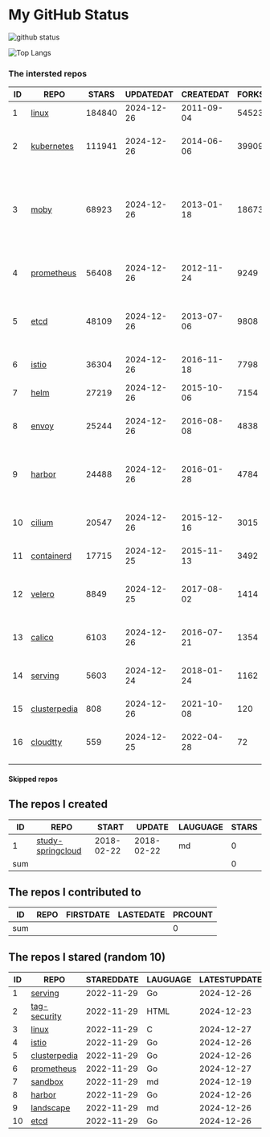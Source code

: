 # My GitHub Status

<img src="https://github-readme-stats-1.yihong0618.vercel.app/api?username=daoqingniu&show_icons=true&&&hide_title=true&count_private=true" alt="github status" />

![Top Langs](https://github-readme-stats-1.yihong0618.vercel.app/api/top-langs/?username=daoqingniu&layout=compact)

<!--START_SECTION:github_repos-->
### The intersted repos
| ID |                              REPO                               | STARS  | UPDATEDAT  | CREATEDAT  | FORKSCOUNT |                                                DESCRIPTIONS                                                |
|----|-----------------------------------------------------------------|--------|------------|------------|------------|------------------------------------------------------------------------------------------------------------|
|  1 | [linux](https://github.com/torvalds/linux)                      | 184840 | 2024-12-26 | 2011-09-04 |      54523 | Linux kernel source tree                                                                                   |
|  2 | [kubernetes](https://github.com/kubernetes/kubernetes)          | 111941 | 2024-12-26 | 2014-06-06 |      39909 | Production-Grade Container Scheduling and Management                                                       |
|  3 | [moby](https://github.com/moby/moby)                            |  68923 | 2024-12-26 | 2013-01-18 |      18673 | The Moby Project - a collaborative project for the container ecosystem to assemble container-based systems |
|  4 | [prometheus](https://github.com/prometheus/prometheus)          |  56408 | 2024-12-26 | 2012-11-24 |       9249 | The Prometheus monitoring system and time series database.                                                 |
|  5 | [etcd](https://github.com/etcd-io/etcd)                         |  48109 | 2024-12-26 | 2013-07-06 |       9808 | Distributed reliable key-value store for the most critical data of a distributed system                    |
|  6 | [istio](https://github.com/istio/istio)                         |  36304 | 2024-12-26 | 2016-11-18 |       7798 | Connect, secure, control, and observe services.                                                            |
|  7 | [helm](https://github.com/helm/helm)                            |  27219 | 2024-12-26 | 2015-10-06 |       7154 | The Kubernetes Package Manager                                                                             |
|  8 | [envoy](https://github.com/envoyproxy/envoy)                    |  25244 | 2024-12-26 | 2016-08-08 |       4838 | Cloud-native high-performance edge/middle/service proxy                                                    |
|  9 | [harbor](https://github.com/goharbor/harbor)                    |  24488 | 2024-12-26 | 2016-01-28 |       4784 | An open source trusted cloud native registry project that stores, signs, and scans content.                |
| 10 | [cilium](https://github.com/cilium/cilium)                      |  20547 | 2024-12-26 | 2015-12-16 |       3015 | eBPF-based Networking, Security, and Observability                                                         |
| 11 | [containerd](https://github.com/containerd/containerd)          |  17715 | 2024-12-25 | 2015-11-13 |       3492 | An open and reliable container runtime                                                                     |
| 12 | [velero](https://github.com/vmware-tanzu/velero)                |   8849 | 2024-12-25 | 2017-08-02 |       1414 | Backup and migrate Kubernetes applications and their persistent volumes                                    |
| 13 | [calico](https://github.com/projectcalico/calico)               |   6103 | 2024-12-26 | 2016-07-21 |       1354 | Cloud native networking and network security                                                               |
| 14 | [serving](https://github.com/knative/serving)                   |   5603 | 2024-12-24 | 2018-01-24 |       1162 | Kubernetes-based, scale-to-zero, request-driven compute                                                    |
| 15 | [clusterpedia](https://github.com/clusterpedia-io/clusterpedia) |    808 | 2024-12-26 | 2021-10-08 |        120 | The Encyclopedia of Kubernetes clusters                                                                    |
| 16 | [cloudtty](https://github.com/cloudtty/cloudtty)                |    559 | 2024-12-25 | 2022-04-28 |         72 | A Friendly Kubernetes CloudShell (Web Terminal) !                                                          |



#### Skipped repos
<!--END_SECTION:github_repos-->

<!--START_SECTION:my_github-->
## The repos I created
| ID  |                                 REPO                                 |   START    |   UPDATE   | LAUGUAGE | STARS |
|-----|----------------------------------------------------------------------|------------|------------|----------|-------|
|   1 | [study-springcloud](https://github.com/daoqingniu/study-springcloud) | 2018-02-22 | 2018-02-22 | md       |     0 |
| sum |                                                                      |            |            |          |     0 |

## The repos I contributed to
| ID  | REPO | FIRSTDATE | LASTEDATE | PRCOUNT |
|-----|------|-----------|-----------|---------|
| sum |      |           |           |       0 |

## The repos I stared (random 10)
| ID |                              REPO                               | STAREDDATE | LAUGUAGE | LATESTUPDATE |
|----|-----------------------------------------------------------------|------------|----------|--------------|
|  1 | [serving](https://github.com/knative/serving)                   | 2022-11-29 | Go       | 2024-12-26   |
|  2 | [tag-security](https://github.com/cncf/tag-security)            | 2022-11-29 | HTML     | 2024-12-23   |
|  3 | [linux](https://github.com/torvalds/linux)                      | 2022-11-29 | C        | 2024-12-27   |
|  4 | [istio](https://github.com/istio/istio)                         | 2022-11-29 | Go       | 2024-12-26   |
|  5 | [clusterpedia](https://github.com/clusterpedia-io/clusterpedia) | 2022-11-29 | Go       | 2024-12-26   |
|  6 | [prometheus](https://github.com/prometheus/prometheus)          | 2022-11-29 | Go       | 2024-12-27   |
|  7 | [sandbox](https://github.com/cncf/sandbox)                      | 2022-11-29 | md       | 2024-12-19   |
|  8 | [harbor](https://github.com/goharbor/harbor)                    | 2022-11-29 | Go       | 2024-12-26   |
|  9 | [landscape](https://github.com/cncf/landscape)                  | 2022-11-29 | md       | 2024-12-26   |
| 10 | [etcd](https://github.com/etcd-io/etcd)                         | 2022-11-29 | Go       | 2024-12-26   |

<!--END_SECTION:my_github-->

